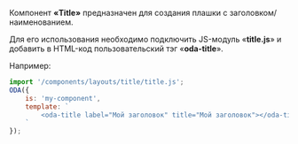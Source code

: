 Компонент **«Title»** предназначен для создания плашки с заголовком/наименованием.

Для его использования необходимо подключить JS-модуль «**title.js**» и добавить в HTML-код пользовательский тэг «**oda-title**».

Например:

```javascript _run_line_edit_loadoda_[my-component.js]
import '/components/layouts/title/title.js';
ODA({
    is: 'my-component',
    template: `
        <oda-title label="Мой заголовок" title="Мой заголовок"></oda-title>
    `
});
```
